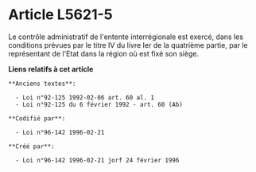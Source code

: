 # Article L5621-5

Le contrôle administratif de l'entente interrégionale est exercé, dans les conditions prévues par le titre IV du livre Ier de
la quatrième partie, par le représentant de l'Etat dans la région où est fixé son siège.

**Liens relatifs à cet article**

	**Anciens textes**:

	  - Loi n°92-125 1992-02-06 art. 60 al. 1
	  - Loi n°92-125 du 6 février 1992 - art. 60 (Ab)

	**Codifié par**:

	  - Loi n°96-142 1996-02-21

	**Créé par**:

	  - Loi n°96-142 1996-02-21 jorf 24 février 1996
